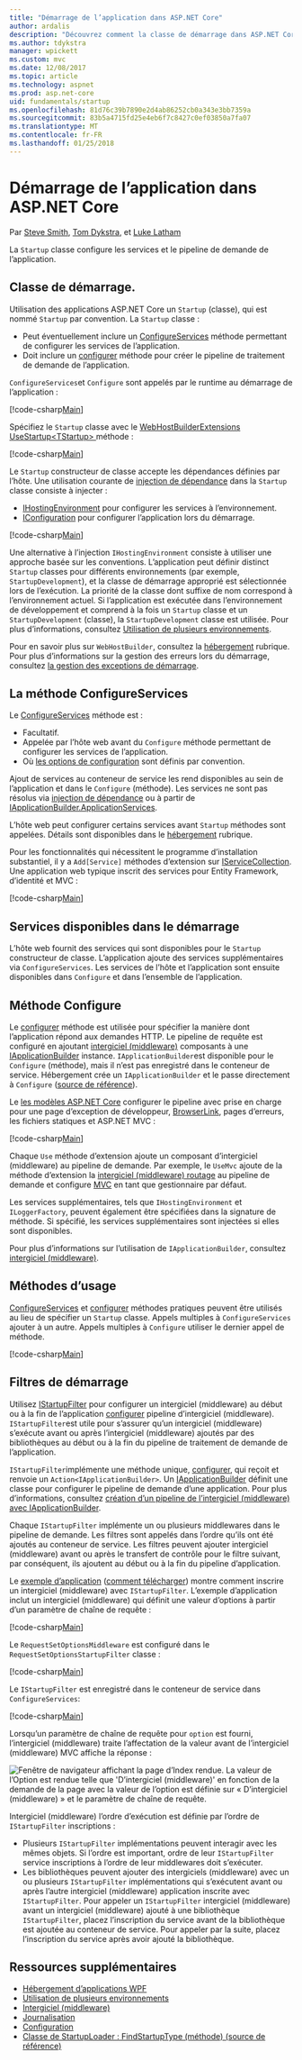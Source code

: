 ```yaml
---
title: "Démarrage de l’application dans ASP.NET Core"
author: ardalis
description: "Découvrez comment la classe de démarrage dans ASP.NET Core configure les services et le pipeline de demande de l’application."
ms.author: tdykstra
manager: wpickett
ms.custom: mvc
ms.date: 12/08/2017
ms.topic: article
ms.technology: aspnet
ms.prod: asp.net-core
uid: fundamentals/startup
ms.openlocfilehash: 81d76c39b7890e2d4ab86252cb0a343e3bb7359a
ms.sourcegitcommit: 83b5a4715fd25e4eb6f7c8427c0ef03850a7fa07
ms.translationtype: MT
ms.contentlocale: fr-FR
ms.lasthandoff: 01/25/2018
---
```

# <a name="application-startup-in-aspnet-core"></a>Démarrage de l’application dans ASP.NET Core

Par [Steve Smith](https://ardalis.com), [Tom Dykstra](https://github.com/tdykstra), et [Luke Latham](https://github.com/guardrex)

La `Startup` classe configure les services et le pipeline de demande de l’application.

## <a name="the-startup-class"></a>Classe de démarrage.

Utilisation des applications ASP.NET Core un `Startup` (classe), qui est nommé `Startup` par convention. La `Startup` classe :

* Peut éventuellement inclure un [ConfigureServices](/dotnet/api/microsoft.aspnetcore.hosting.startupbase.configureservices) méthode permettant de configurer les services de l’application.
* Doit inclure un [configurer](/dotnet/api/microsoft.aspnetcore.hosting.startupbase.configure) méthode pour créer le pipeline de traitement de demande de l’application.

`ConfigureServices`et `Configure` sont appelés par le runtime au démarrage de l’application :

[!code-csharp[Main](startup/snapshot_sample/Startup1.cs)]

Spécifiez le `Startup` classe avec le [WebHostBuilderExtensions](/dotnet/api/Microsoft.AspNetCore.Hosting.WebHostBuilderExtensions) [UseStartup&lt;TStartup&gt; ](/dotnet/api/microsoft.aspnetcore.hosting.webhostbuilderextensions.usestartup#Microsoft_AspNetCore_Hosting_WebHostBuilderExtensions_UseStartup__1_Microsoft_AspNetCore_Hosting_IWebHostBuilder_) méthode :

[!code-csharp[Main](../common/samples/WebApplication1DotNetCore2.0App/Program.cs?name=snippet_Main&highlight=10)]

Le `Startup` constructeur de classe accepte les dépendances définies par l’hôte. Une utilisation courante de [injection de dépendance](xref:fundamentals/dependency-injection) dans la `Startup` classe consiste à injecter :

* [IHostingEnvironment](/dotnet/api/Microsoft.AspNetCore.Hosting.IHostingEnvironment) pour configurer les services à l’environnement.
* [IConfiguration](/dotnet/api/microsoft.extensions.configuration.iconfiguration) pour configurer l’application lors du démarrage.

[!code-csharp[Main](startup/snapshot_sample/Startup2.cs)]

Une alternative à l’injection `IHostingEnvironment` consiste à utiliser une approche basée sur les conventions. L’application peut définir distinct `Startup` classes pour différents environnements (par exemple, `StartupDevelopment`), et la classe de démarrage approprié est sélectionnée lors de l’exécution. La priorité de la classe dont suffixe de nom correspond à l’environnement actuel. Si l’application est exécutée dans l’environnement de développement et comprend à la fois un `Startup` classe et un `StartupDevelopment` (classe), la `StartupDevelopment` classe est utilisée. Pour plus d’informations, consultez [Utilisation de plusieurs environnements](xref:fundamentals/environments#startup-conventions).

Pour en savoir plus sur `WebHostBuilder`, consultez la [hébergement](xref:fundamentals/hosting) rubrique. Pour plus d’informations sur la gestion des erreurs lors du démarrage, consultez [la gestion des exceptions de démarrage](xref:fundamentals/error-handling#startup-exception-handling).

## <a name="the-configureservices-method"></a>La méthode ConfigureServices

Le [ConfigureServices](/dotnet/api/microsoft.aspnetcore.hosting.startupbase.configureservices) méthode est :

* Facultatif.
* Appelée par l’hôte web avant du `Configure` méthode permettant de configurer les services de l’application.
* Où [les options de configuration](xref:fundamentals/configuration/index) sont définis par convention.

Ajout de services au conteneur de service les rend disponibles au sein de l’application et dans le `Configure` (méthode). Les services ne sont pas résolus via [injection de dépendance](xref:fundamentals/dependency-injection) ou à partir de [IApplicationBuilder.ApplicationServices](/dotnet/api/microsoft.aspnetcore.builder.iapplicationbuilder.applicationservices).

L’hôte web peut configurer certains services avant `Startup` méthodes sont appelées. Détails sont disponibles dans le [hébergement](xref:fundamentals/hosting) rubrique. 

Pour les fonctionnalités qui nécessitent le programme d’installation substantiel, il y a `Add[Service]` méthodes d’extension sur [IServiceCollection](/dotnet/api/Microsoft.Extensions.DependencyInjection.IServiceCollection). Une application web typique inscrit des services pour Entity Framework, d’identité et MVC :

[!code-csharp[Main](../common/samples/WebApplication1/Startup.cs?highlight=4,7,11&start=40&end=55)]

## <a name="services-available-in-startup"></a>Services disponibles dans le démarrage

L’hôte web fournit des services qui sont disponibles pour le `Startup` constructeur de classe. L’application ajoute des services supplémentaires via `ConfigureServices`. Les services de l’hôte et l’application sont ensuite disponibles dans `Configure` et dans l’ensemble de l’application.

## <a name="the-configure-method"></a>Méthode Configure

Le [configurer](/dotnet/api/microsoft.aspnetcore.hosting.startupbase.configure) méthode est utilisée pour spécifier la manière dont l’application répond aux demandes HTTP. Le pipeline de requête est configuré en ajoutant [intergiciel (middleware)](xref:fundamentals/middleware) composants à une [IApplicationBuilder](/dotnet/api/microsoft.aspnetcore.builder.iapplicationbuilder) instance. `IApplicationBuilder`est disponible pour le `Configure` (méthode), mais il n’est pas enregistré dans le conteneur de service. Hébergement crée un `IApplicationBuilder` et le passe directement à `Configure` ([source de référence](https://github.com/aspnet/Hosting/blob/release/2.0.0/src/Microsoft.AspNetCore.Hosting/Internal/WebHost.cs#L179-L192)).

Le [les modèles ASP.NET Core](/dotnet/core/tools/dotnet-new) configurer le pipeline avec prise en charge pour une page d’exception de développeur, [BrowserLink](http://vswebessentials.com/features/browserlink), pages d’erreurs, les fichiers statiques et ASP.NET MVC :

[!code-csharp[Main](../common/samples/WebApplication1DotNetCore2.0App/Startup.cs?range=28-48&highlight=5,6,10,13,15)]

Chaque `Use` méthode d’extension ajoute un composant d’intergiciel (middleware) au pipeline de demande. Par exemple, le `UseMvc` ajoute de la méthode d’extension la [intergiciel (middleware) routage](xref:fundamentals/routing) au pipeline de demande et configure [MVC](xref:mvc/overview) en tant que gestionnaire par défaut.

Les services supplémentaires, tels que `IHostingEnvironment` et `ILoggerFactory`, peuvent également être spécifiées dans la signature de méthode. Si spécifié, les services supplémentaires sont injectées si elles sont disponibles.

Pour plus d’informations sur l’utilisation de `IApplicationBuilder`, consultez [intergiciel (middleware)](xref:fundamentals/middleware).

## <a name="convenience-methods"></a>Méthodes d’usage

[ConfigureServices](/dotnet/api/microsoft.aspnetcore.hosting.iwebhostbuilder.configureservices) et [configurer](/dotnet/api/microsoft.aspnetcore.hosting.webhostbuilderextensions.configure) méthodes pratiques peuvent être utilisés au lieu de spécifier un `Startup` classe. Appels multiples à `ConfigureServices` ajouter à un autre. Appels multiples à `Configure` utiliser le dernier appel de méthode.

[!code-csharp[Main](startup/snapshot_sample/Program.cs?highlight=18,22)]

## <a name="startup-filters"></a>Filtres de démarrage

Utilisez [IStartupFilter](/dotnet/api/microsoft.aspnetcore.hosting.istartupfilter) pour configurer un intergiciel (middleware) au début ou à la fin de l’application [configurer](#the-configure-method) pipeline d’intergiciel (middleware). `IStartupFilter`est utile pour s’assurer qu’un intergiciel (middleware) s’exécute avant ou après l’intergiciel (middleware) ajoutés par des bibliothèques au début ou à la fin du pipeline de traitement de demande de l’application.

`IStartupFilter`implémente une méthode unique, [configurer](/dotnet/api/microsoft.aspnetcore.hosting.istartupfilter.configure), qui reçoit et renvoie un `Action<IApplicationBuilder>`. Un [IApplicationBuilder](/dotnet/api/microsoft.aspnetcore.builder.iapplicationbuilder) définit une classe pour configurer le pipeline de demande d’une application. Pour plus d’informations, consultez [création d’un pipeline de l’intergiciel (middleware) avec IApplicationBuilder](xref:fundamentals/middleware#creating-a-middleware-pipeline-with-iapplicationbuilder).

Chaque `IStartupFilter` implémente un ou plusieurs middlewares dans le pipeline de demande. Les filtres sont appelés dans l’ordre qu’ils ont été ajoutés au conteneur de service. Les filtres peuvent ajouter intergiciel (middleware) avant ou après le transfert de contrôle pour le filtre suivant, par conséquent, ils ajoutent au début ou à la fin du pipeline d’application.

Le [exemple d’application](https://github.com/aspnet/Docs/tree/master/aspnetcore/fundamentals/startup/sample/) ([comment télécharger](xref:tutorials/index#how-to-download-a-sample)) montre comment inscrire un intergiciel (middleware) avec `IStartupFilter`. L’exemple d’application inclut un intergiciel (middleware) qui définit une valeur d’options à partir d’un paramètre de chaîne de requête :

[!code-csharp[Main](startup/sample/RequestSetOptionsMiddleware.cs?name=snippet1)]

Le `RequestSetOptionsMiddleware` est configuré dans le `RequestSetOptionsStartupFilter` classe :

[!code-csharp[Main](startup/sample/RequestSetOptionsStartupFilter.cs?name=snippet1&highlight=7)]

Le `IStartupFilter` est enregistré dans le conteneur de service dans `ConfigureServices`:

[!code-csharp[Main](startup/sample/Startup.cs?name=snippet1&highlight=3)]

Lorsqu’un paramètre de chaîne de requête pour `option` est fourni, l’intergiciel (middleware) traite l’affectation de la valeur avant de l’intergiciel (middleware) MVC affiche la réponse :

![Fenêtre de navigateur affichant la page d’Index rendue. La valeur de l’Option est rendue telle que 'D’intergiciel (middleware)' en fonction de la demande de la page avec la valeur de l’option est définie sur « D’intergiciel (middleware) » et le paramètre de chaîne de requête.](startup/_static/index.png)

Intergiciel (middleware) l’ordre d’exécution est définie par l’ordre de `IStartupFilter` inscriptions :

* Plusieurs `IStartupFilter` implémentations peuvent interagir avec les mêmes objets. Si l’ordre est important, ordre de leur `IStartupFilter` service inscriptions à l’ordre de leur middlewares doit s’exécuter.
* Les bibliothèques peuvent ajouter des intergiciels (middleware) avec un ou plusieurs `IStartupFilter` implémentations qui s’exécutent avant ou après l’autre intergiciel (middleware) application inscrite avec `IStartupFilter`. Pour appeler un `IStartupFilter` intergiciel (middleware) avant un intergiciel (middleware) ajouté à une bibliothèque `IStartupFilter`, placez l’inscription du service avant de la bibliothèque est ajoutée au conteneur de service. Pour appeler par la suite, placez l’inscription du service après avoir ajouté la bibliothèque.

## <a name="additional-resources"></a>Ressources supplémentaires

* [Hébergement d’applications WPF](xref:fundamentals/hosting)
* [Utilisation de plusieurs environnements](xref:fundamentals/environments)
* [Intergiciel (middleware)](xref:fundamentals/middleware)
* [Journalisation](xref:fundamentals/logging/index)
* [Configuration](xref:fundamentals/configuration/index)
* [Classe de StartupLoader : FindStartupType (méthode) (source de référence)](https://github.com/aspnet/Hosting/blob/rel/2.0.0/src/Microsoft.AspNetCore.Hosting/Internal/StartupLoader.cs#L66-L116)
